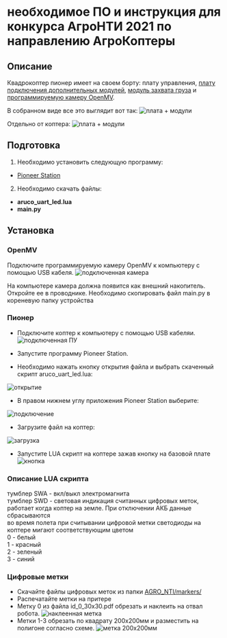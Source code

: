 # необходимое ПО и инструкция для конкурса АгроНТИ 2021 по направлению АгроКоптеры
## Описание
Квадрокоптер пионер имеет на своем борту: плату управления, [плату подключения дополнительных модулей](https://pioneer-doc.readthedocs.io/ru/master/module/board.html),
[модуль захвата груза](https://pioneer-doc.readthedocs.io/ru/master/module/cargo.html) и [программируемую камеру OpenMV](https://pioneer-doc.readthedocs.io/ru/master/module/openMV.html).


В собранном виде все это выглядит вот так:
![плата + модули](./image/плата_модули2.jpg)

Отдельно от коптера:
![плата + модули](./image/плата_модули.jpg)

## Подготовка
1) Необходимо установить следующую программу:
* [Pioneer Station](https://pioneer-doc.readthedocs.io/ru/master/programming/pioneer_station/pioneer_station_main.html)

2) Необходимо скачать файлы:
* **aruco_uart_led.lua**
* **main.py**

## Установка
### OpenMV
Подключите программируемую камеру OpenMV к компьютеру с помощью USB кабеля. 
![подключенная камера](./image/подключенная%20камера.jpg)

На компьютере камера должна появится как внешний накопитель. Откройте ее в проводнике.
Необходимо скопировать файл main.py в кореневую папку устройства

### Пионер
* Подключите коптер к компьютеру с помощью USB кабеляи. 
  ![подключенная ПУ](./image/подключеннаяПУ.jpg)
  
* Запустите программу Pioneer Station.
* Необходимо нажать кнопку открытия файла и выбрать скаченный скрипт aruco_uart_led.lua:

![открытие](./image/открытие.JPG)
  
* В правом нижнем углу приложения Pioneer Station выберите: 
  
![подключение](./image/плдключение.JPG)

* Загрузите файл на коптер:

![загрузка](./image/загрузка.JPG)

* Запустите LUA скрипт на коптере зажав кнопку на базовой плате 
![кнопка](./image/кнопкаПУ.jpg)

### Описание LUA скрипта
тумблер SWA - вкл/выкл электромагнита  
тумблер SWD - световая индикация считанных цифровых меток, работает когда коптер на земле. При отключении АКБ данные сбрасываются  
во время полета при считывании цифровой метки светодиоды на коптере мигают соответствующим цветом  
  0 - белый  
  1 - красный  
  2 - зеленый  
  3 - синий  

### Цифровые метки
* Скачайте файлы цифровых меток из папки [AGRO_NTI/markers/](./markers)
* Распечатайте метки на притере
* Метку 0 из файла id_0_30x30.pdf обрезать и наклеить на отвал робота.
![наклеенная метка](./image/метка_отвал.jpg)
* Метки 1-3 обрезать по квадрату 200х200мм и разместить на полигоне согласно схеме.
![метка 200х200мм](./image/метка_200х200.jpg)
